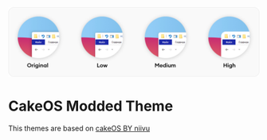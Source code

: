 ![alt text](https://github.com/fordownloads/CakeModTheme/blob/master/preview.png?raw=true)

# CakeOS Modded Theme
This themes are based on [cakeOS BY niivu](https://www.deviantart.com/niivu/art/cakeOS-760118003)
